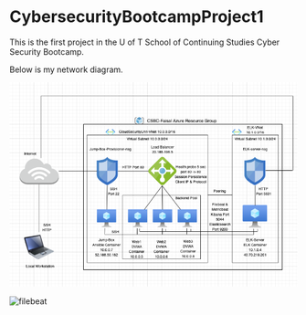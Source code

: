 # CybersecurityBootcampProject1

This is the first project in the U of T School of Continuing Studies
Cyber Security Bootcamp.

Below is my network diagram.

![Network Diagram](Diagrams/networkDiagram.png)

![filebeat](Ansible/filebeat/filebeat-playbook.yml)
